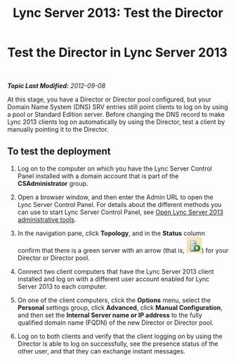 ﻿---
title: 'Lync Server 2013: Test the Director'
TOCTitle: Test the Director
ms:assetid: 9627a7e2-28cc-429c-b79b-7c7a27573bb7
ms:mtpsurl: https://technet.microsoft.com/en-us/library/Gg398767(v=OCS.15)
ms:contentKeyID: 48184856
ms.date: 07/23/2014
mtps_version: v=OCS.15
---

<div data-xmlns="http://www.w3.org/1999/xhtml">

<div class="topic" data-xmlns="http://www.w3.org/1999/xhtml" data-msxsl="urn:schemas-microsoft-com:xslt" data-cs="http://msdn.microsoft.com/en-us/">

<div data-asp="http://msdn2.microsoft.com/asp">

# Test the Director in Lync Server 2013

</div>

<div id="mainSection">

<div id="mainBody">

<span> </span>

_**Topic Last Modified:** 2012-09-08_

At this stage, you have a Director or Director pool configured, but your Domain Name System (DNS) SRV entries still point clients to log on by using a pool or Standard Edition server. Before changing the DNS record to make Lync 2013 clients log on automatically by using the Director, test a client by manually pointing it to the Director.

<div>

## To test the deployment

1.  Log on to the computer on which you have the Lync Server Control Panel installed with a domain account that is part of the **CSAdministrator** group.

2.  Open a browser window, and then enter the Admin URL to open the Lync Server Control Panel. For details about the different methods you can use to start Lync Server Control Panel, see [Open Lync Server 2013 administrative tools](lync-server-2013-open-lync-server-administrative-tools.md).

3.  In the navigation pane, click **Topology**, and in the **Status** column confirm that there is a green server with an arrow (that is, ![Server icon with green arrow](images/Gg398767.2263cdb7-7e60-457a-a528-a3a082bd051b(OCS.15).jpg "Server icon with green arrow")) for your Director or Director pool.

4.  Connect two client computers that have the Lync Server 2013 client installed and log on with a different user account enabled for Lync Server 2013 to each computer.

5.  On one of the client computers, click the **Options** menu, select the **Personal** settings group, click **Advanced**, click **Manual Configuration**, and then set the **Internal Server name or IP address** to the fully qualified domain name (FQDN) of the new Director or Director pool.

6.  Log on to both clients and verify that the client logging on by using the Director is able to log on successfully, see the presence status of the other user, and that they can exchange instant messages.

</div>

</div>

<span> </span>

</div>

</div>

</div>

